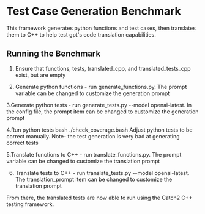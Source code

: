 # Test Case Generation Benchmark
This framework generates python functions and test cases, then translates them to C++ to help test gpt's code translation capabilities.

## Running the Benchmark
1. Ensure that functions, tests, translated_cpp, and translated_tests_cpp exist, but are empty

2. Generate python functions - run generate_functions.py. The prompt variable can be changed to customize the generation prompt

3.Generate python tests - run generate_tests.py --model openai-latest. In the config file, the prompt item can be changed to customize the generation prompt

4.Run python tests bash ./check_coverage.bash
Adjust python tests to be correct manually. Note- the test generation is very bad at generating correct tests

5.Translate functions to C++ - run translate_functions.py. The prompt variable can be changed to customize the translation prompt

6. Translate tests to C++ - run translate_tests.py --model openai-latest. The translation_prompt item can be changed to customize the translation prompt

From there, the translated tests are now able to run using the Catch2 C++ testing framework.
